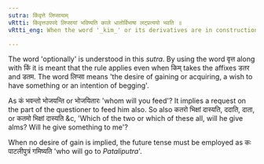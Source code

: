```yaml
---
sutra: किंवृत्ते लिप्सायाम्
vRtti: किंवृत्तउपपदे लिप्सायां भविष्यति काले धातोर्विभाषा लट्प्रत्ययो भवति ॥
vRtti_eng: When the word '_kim_' or its derivatives are in construction with the verb, the affix '_Lat_' is employed optionally after a root, in denoting future time, provided that the sentence expresses a desire of gaining on the part of the speaker.

---
```

The word 'optionally' is understood in this _sutra_. By using the word वृत्त along with किं it is meant that the rule applies even when किम् takes the affixes डतर and डतम. The word लिप्सा means 'the desire of gaining or acquiring, a wish to have something or an intention of begging'.

As कं भवन्तो भोजयन्ति or भोजयितारः 'whom will you feed'? It implies a request on the part of the questioner to feed him also. So also कतरो भिक्षां दास्यति, ददाति, दाता, or कतमो भिक्षां दास्यति &c, 'Which of the two or which of these all, will he give alms? Will he give something to me'?

When no desire of gain is implied, the future tense must be employed as कः पाटलीपुत्रं गमिष्यति 'who will go to _Pataliputra_'.